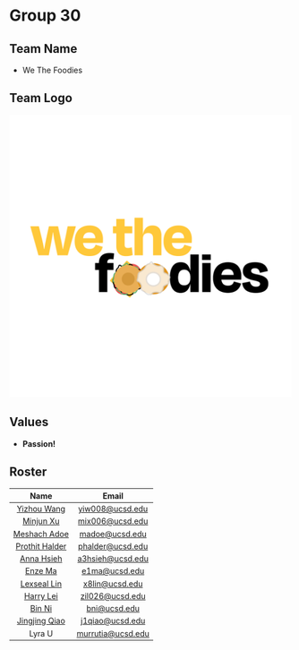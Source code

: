 # Group 30

## Team Name
* We The Foodies

## Team Logo
![logo](admin/branding/logo.png)
## Values
* **Passion!**


## Roster
| Name | Email |
| :--: | :--: |
| [Yizhou Wang](https://yiw008.github.io/CSE110-Lab1-20210926/) | <yiw008@ucsd.edu> | 
| [Minjun Xu](https://xubangbangg.github.io/CSE110-lab1/) | <mix006@ucsd.edu> |
| [Meshach Adoe](https://meshachadoe.github.io/CSE110_Lab1/) | <madoe@ucsd.edu> |
| [Prothit Halder](https://prorick.github.io/CSE110Lab1-/) | <phalder@ucsd.edu> |
| [Anna Hsieh](https://annahsieh.github.io/PagesProject/) | <a3hsieh@ucsd.edu> |
| [Enze Ma](https://sora1998.github.io/GitHub-Pages-project/ ) | <e1ma@ucsd.edu> |
| [Lexseal Lin](https://lexseal.github.io/CSE110Lab1/) | <x8lin@ucsd.edu> |
| [Harry Lei](https://zijie-lei.github.io/CSE110-Lab01/) | <zil026@ucsd.edu> |
| [Bin Ni](https://binnyever.github.io/CSE110Lab01/) | <bni@ucsd.edu> |
| [Jingjing Qiao](https://joyqiao1.github.io/index.md/) | <j1qiao@ucsd.edu> |
| Lyra U | <murrutia@ucsd.edu> |
